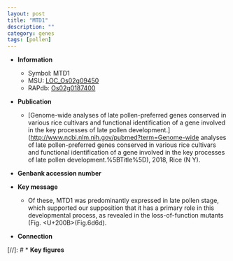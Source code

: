 ```yaml
---
layout: post
title: "MTD1"
description: ""
category: genes
tags: [pollen]
---
```


* **Information**  
    + Symbol: MTD1  
    + MSU: [LOC_Os02g09450](http://rice.uga.edu/cgi-bin/ORF_infopage.cgi?orf=LOC_Os02g09450)  
    + RAPdb: [Os02g0187400](http://rapdb.dna.affrc.go.jp/viewer/gbrowse_details/irgsp1?name=Os02g0187400)  

* **Publication**  
    + [Genome-wide analyses of late pollen-preferred genes conserved in various rice cultivars and functional identification of a gene involved in the key processes of late pollen development.](http://www.ncbi.nlm.nih.gov/pubmed?term=Genome-wide analyses of late pollen-preferred genes conserved in various rice cultivars and functional identification of a gene involved in the key processes of late pollen development.%5BTitle%5D), 2018, Rice (N Y).

* **Genbank accession number**  

* **Key message**  
    + Of these, MTD1 was predominantly expressed in late pollen stage, which supported our supposition that it has a primary role in this developmental process, as revealed in the loss-of-function mutants (Fig. <U+200B>(Fig.6d6d).

* **Connection**  

[//]: # * **Key figures**  


